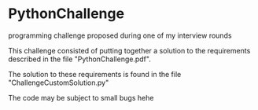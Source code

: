 # PythonChallenge
programming challenge proposed during one of my interview rounds

This challenge consisted of putting together a solution to the requirements described in the file "PythonChallenge.pdf".

The solution to these requirements is found in the file "ChallengeCustomSolution.py"

The code may be subject to small bugs hehe
